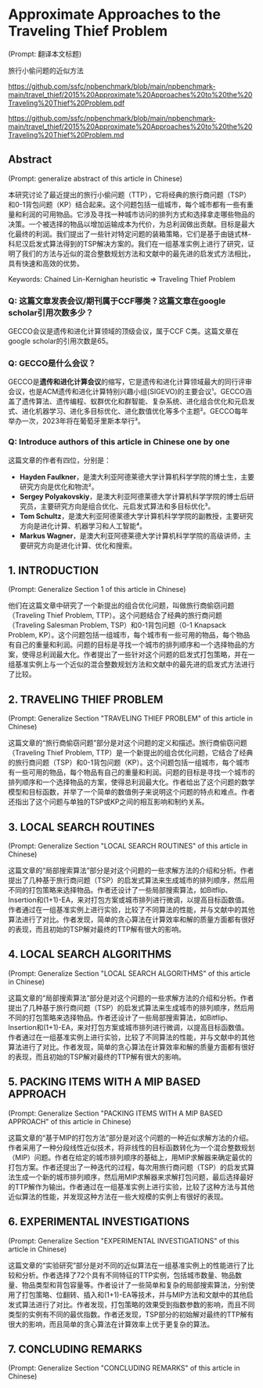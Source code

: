 # Approximate Approaches to the Traveling Thief Problem

(Prompt: 翻译本文标题)

旅行小偷问题的近似方法

https://github.com/ssfc/npbenchmark/blob/main/npbenchmark-main/travel_thief/2015%20Approximate%20Approaches%20to%20the%20Traveling%20Thief%20Problem.pdf

https://github.com/ssfc/npbenchmark/blob/main/npbenchmark-main/travel_thief/2015%20Approximate%20Approaches%20to%20the%20Traveling%20Thief%20Problem.md

## Abstract

(Prompt: generalize abstract of this article in Chinese)

本研究讨论了最近提出的旅行小偷问题（TTP），它将经典的旅行商问题（TSP）和0-1背包问题（KP）结合起来。这个问题包括一组城市，每个城市都有一些有重量和利润的可用物品。它涉及寻找一种城市访问的排列方式和选择拿走哪些物品的决策。一个被选择的物品以增加运输成本为代价，为总利润做出贡献。目标是最大化最终的利润。我们提出了一些针对特定问题的装箱策略，它们是基于由链式林-科尼汉启发式算法得到的TSP解决方案的。我们在一组基准实例上进行了研究，证明了我们的方法与近似的混合整数规划方法和文献中的最先进的启发式方法相比，具有快速和高效的优势。

Keywords: Chained Lin-Kernighan heuristic => Traveling Thief Problem

### Q: 这篇文章发表会议/期刊属于CCF哪类？这篇文章在google scholar引用次数多少？

GECCO会议是遗传和进化计算领域的顶级会议，属于CCF C类。这篇文章在google scholar的引用次数是65。

### Q: GECCO是什么会议？

GECCO是**遗传和进化计算会议**的缩写，它是遗传和进化计算领域最大的同行评审会议，也是ACM遗传和进化计算特别兴趣小组(SIGEVO)的主要会议¹。GECCO涵盖了遗传算法、遗传编程、蚁群优化和群智能、复杂系统、进化组合优化和元启发式、进化机器学习、进化多目标优化、进化数值优化等多个主题²。GECCO每年举办一次，2023年将在葡萄牙里斯本举行³。

### Q: Introduce authors of this article in Chinese one by one

这篇文章的作者有四位，分别是：

- **Hayden Faulkner**，是澳大利亚阿德莱德大学计算机科学学院的博士生，主要研究方向是优化和物流²。
- **Sergey Polyakovskiy**，是澳大利亚阿德莱德大学计算机科学学院的博士后研究员，主要研究方向是组合优化、元启发式算法和多目标优化³。
- **Tom Schultz**，是澳大利亚阿德莱德大学计算机科学学院的副教授，主要研究方向是进化计算、机器学习和人工智能⁴。
- **Markus Wagner**，是澳大利亚阿德莱德大学计算机科学学院的高级讲师，主要研究方向是进化计算、优化和搜索。

## 1. INTRODUCTION

(Prompt: Generalize Section 1 of this article in Chinese)

他们在这篇文章中研究了一个新提出的组合优化问题，叫做旅行商偷窃问题（Traveling Thief Problem, TTP）。这个问题结合了经典的旅行商问题（Traveling Salesman Problem, TSP）和0-1背包问题（0-1 Knapsack Problem, KP）。这个问题包括一组城市，每个城市有一些可用的物品，每个物品有自己的重量和利润。问题的目标是寻找一个城市的排列顺序和一个选择物品的方案，使得总利润最大化。作者提出了一些针对这个问题的启发式打包策略，并在一组基准实例上与一个近似的混合整数规划方法和文献中的最先进的启发式方法进行了比较。

## 2. TRAVELING THIEF PROBLEM

(Prompt: Generalize Section "TRAVELING THIEF PROBLEM" of this article in Chinese)

这篇文章的“旅行商偷窃问题”部分是对这个问题的定义和描述。旅行商偷窃问题（Traveling Thief Problem, TTP）是一个新提出的组合优化问题，它结合了经典的旅行商问题（TSP）和0-1背包问题（KP）。这个问题包括一组城市，每个城市有一些可用的物品，每个物品有自己的重量和利润。问题的目标是寻找一个城市的排列顺序和一个选择物品的方案，使得总利润最大化。作者给出了这个问题的数学模型和目标函数，并举了一个简单的数值例子来说明这个问题的特点和难点。作者还指出了这个问题与单独的TSP或KP之间的相互影响和制约关系。

## 3. LOCAL SEARCH ROUTINES

(Prompt: Generalize Section "LOCAL SEARCH ROUTINES" of this article in Chinese)

这篇文章的“局部搜索算法”部分是对这个问题的一些求解方法的介绍和分析。作者提出了几种基于旅行商问题（TSP）的启发式算法来生成城市的排列顺序，然后用不同的打包策略来选择物品。作者还设计了一些局部搜索算法，如Bitflip、Insertion和(1+1)-EA，来对打包方案或城市排列进行微调，以提高目标函数值。作者通过在一组基准实例上进行实验，比较了不同算法的性能，并与文献中的其他算法进行了对比。作者发现，简单的贪心算法在计算效率和解的质量方面都有很好的表现，而且初始的TSP解对最终的TTP解有很大的影响。

## 4. LOCAL SEARCH ALGORITHMS

(Prompt: Generalize Section "LOCAL SEARCH ALGORITHMS" of this article in Chinese)

这篇文章的“局部搜索算法”部分是对这个问题的一些求解方法的介绍和分析。作者提出了几种基于旅行商问题（TSP）的启发式算法来生成城市的排列顺序，然后用不同的打包策略来选择物品。作者还设计了一些局部搜索算法，如Bitflip、Insertion和(1+1)-EA，来对打包方案或城市排列进行微调，以提高目标函数值。作者通过在一组基准实例上进行实验，比较了不同算法的性能，并与文献中的其他算法进行了对比。作者发现，简单的贪心算法在计算效率和解的质量方面都有很好的表现，而且初始的TSP解对最终的TTP解有很大的影响。

## 5. PACKING ITEMS WITH A MIP BASED APPROACH

(Prompt: Generalize Section "PACKING ITEMS WITH A MIP BASED APPROACH" of this article in Chinese)

这篇文章的“基于MIP的打包方法”部分是对这个问题的一种近似求解方法的介绍。作者采用了一种分段线性近似技术，将非线性的目标函数转化为一个混合整数规划（MIP）问题。作者在给定的城市排列顺序的基础上，用MIP求解器来确定最优的打包方案。作者还提出了一种迭代的过程，每次用旅行商问题（TSP）的启发式算法生成一个新的城市排列顺序，然后用MIP求解器来求解打包问题，最后选择最好的TTP解作为输出。作者通过在一组基准实例上进行实验，比较了这种方法与其他近似算法的性能，并发现这种方法在一些大规模的实例上有很好的表现。

## 6. EXPERIMENTAL INVESTIGATIONS

(Prompt: Generalize Section "EXPERIMENTAL INVESTIGATIONS" of this article in Chinese)

这篇文章的“实验研究”部分是对不同的近似算法在一组基准实例上的性能进行了比较和分析。作者选择了72个具有不同特征的TTP实例，包括城市数量、物品数量、物品类型和背包容量等。作者设计了一些简单和复杂的局部搜索算法，分别使用了打包策略、位翻转、插入和(1+1)-EA等技术，并与MIP方法和文献中的其他启发式算法进行了对比。作者发现，打包策略的效果受到指数参数的影响，而且不同类型的实例有不同的最优指数。作者还发现，TSP部分的初始解对最终的TTP解有很大的影响，而且简单的贪心算法在计算效率上优于更复杂的算法。

## 7. CONCLUDING REMARKS

(Prompt: Generalize Section "CONCLUDING REMARKS" of this article in Chinese)


